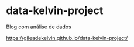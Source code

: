 # data-kelvin-project
Blog com análise de dados

https://gileadekelvin.github.io/data-kelvin-project/
